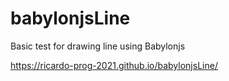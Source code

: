 # babylonjsLine

Basic test for drawing line using Babylonjs

https://ricardo-prog-2021.github.io/babylonjsLine/
